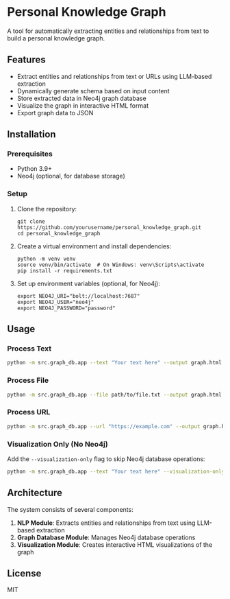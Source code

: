 # Personal Knowledge Graph

A tool for automatically extracting entities and relationships from text to build a personal knowledge graph.

## Features

- Extract entities and relationships from text or URLs using LLM-based extraction
- Dynamically generate schema based on input content
- Store extracted data in Neo4j graph database
- Visualize the graph in interactive HTML format
- Export graph data to JSON

## Installation

### Prerequisites

- Python 3.9+
- Neo4j (optional, for database storage)

### Setup

1. Clone the repository:
   ```
   git clone https://github.com/yourusername/personal_knowledge_graph.git
   cd personal_knowledge_graph
   ```

2. Create a virtual environment and install dependencies:
   ```
   python -m venv venv
   source venv/bin/activate  # On Windows: venv\Scripts\activate
   pip install -r requirements.txt
   ```

3. Set up environment variables (optional, for Neo4j):
   ```
   export NEO4J_URI="bolt://localhost:7687"
   export NEO4J_USER="neo4j"
   export NEO4J_PASSWORD="password"
   ```

## Usage

### Process Text

```bash
python -m src.graph_db.app --text "Your text here" --output graph.html
```

### Process File

```bash
python -m src.graph_db.app --file path/to/file.txt --output graph.html
```

### Process URL

```bash
python -m src.graph_db.app --url "https://example.com" --output graph.html
```

### Visualization Only (No Neo4j)

Add the `--visualization-only` flag to skip Neo4j database operations:

```bash
python -m src.graph_db.app --text "Your text here" --visualization-only --output graph.html
```

## Architecture

The system consists of several components:

1. **NLP Module**: Extracts entities and relationships from text using LLM-based extraction
2. **Graph Database Module**: Manages Neo4j database operations
3. **Visualization Module**: Creates interactive HTML visualizations of the graph

## License

MIT
